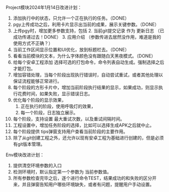 Project模块2024年1月14日改进计划：

1. 添加执行中的状态，只允许一个正在执行的任务。（DONE）
2. pgy上传成功之后，利用卡片显示出当前的成果，展示关键参数。（DONE）
3. 上传pgy时，增加更多参数支持，包括
   2. 当前git提交记录 作为 更新日志  （已成功传递过去！DONE）
   3. 应用介绍   （参数传进去居然没作用，难道是我的使用方式不正确？）
4. 当前工作区间显示位置和UI优化，放到标题栏去。（DONE）
5. 看看当前模块的文本，为什么字体颜色没有跟随白天黑夜模式。（DONE）
6. 给每个安卓工程添加 选择可选的打包命令，命令列表自动生成。强制选择之后才能打包。
7. 增加容错处理，当每个阶段出现执行错误时，自动尝试重试，或者其他处理以保证流程能够正常进行。
8. 每个阶段的方形卡片中，增加当前阶段执行结果的显示，如果成功，则显示执行花费时间，如果失败，显示错误日志。
9. 优化每个阶段的显示效果，
   1. 正在执行的阶段，使用呼吸灯的效果，
   2. 每一个阶段，日志独立展示。
10. 每个阶段，支持设置 最大重试次数，以及重试间隔时间。
11. 工程设置中，增加任务阶段的选择，比如可以选择生成APK之后就中止。
12. 每个阶段提供 tips弹窗支持用户查看当前阶段的主要作用。
13. 除了从git创建工程之外，还允许以现有安卓工程为基础进行创建的，但是必须有git版本管理。



Env模块改进计划：

1. 提供清空环境参数的入口
2. 检测环境时，默认指定第一个参数为 当前参数值。
3. 所有参数检查完毕之后，逐个进行命令TEST，结果成功的和失败的区分开来，并且弹窗告知用户哪些环境缺失，或者有问题，提醒用户手动设置。









